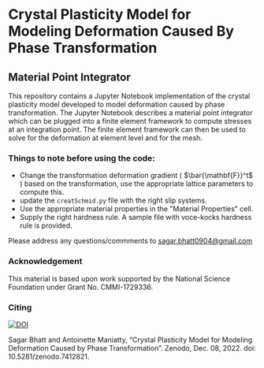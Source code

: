 # Crystal Plasticity Model for Modeling Deformation Caused By Phase Transformation

## Material Point Integrator

This repository contains a Jupyter Notebook implementation of the crystal plasticity model developed to model deformation caused by phase transformation. The Jupyter Notebook describes a material point integrator which can be plugged into a finite element framework to compute stresses at an integration point. The finite element framework can then be used to solve for the deformation at element level and for the mesh.


### Things to note before using the code:
- Change the transformation deformation gradient ( $\bar{\mathbf{F}}^t$ ) based on the transformation, use the appropriate lattice parameters to compute this.
- update the ```creatSchmid.py``` file with the right slip systems.
- Use the appropriate material properties in the "Material Properties" cell.
- Supply the right hardness rule. A sample file with voce-kocks hardness rule is provided. 

Please address any questions/commments to sagar.bhatt0904@gmail.com

### Acknowledgement

This material is based upon work supported by the National Science Foundation under Grant No. CMMI-1729336.

### Citing
[![DOI](https://zenodo.org/badge/DOI/10.5281/zenodo.7412821.svg)](https://doi.org/10.5281/zenodo.7412821)

Sagar Bhatt and Antoinette Maniatty, “Crystal Plasticity Model for Modeling Deformation Caused by Phase Transformation”. Zenodo, Dec. 08, 2022. doi: 10.5281/zenodo.7412821.
